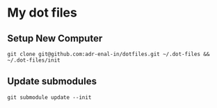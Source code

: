 # My dot files

## Setup New Computer
`git clone git@github.com:adr-enal-in/dotfiles.git ~/.dot-files && ~/.dot-files/init`


## Update submodules
`git submodule update --init`
